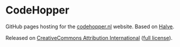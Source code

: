 # CodeHopper

GitHub pages hosting for the [codehopper.nl](https://codehopper.nl) website.
Based on [Halve](http://taylantatli.github.io/Halve).

Released on [CreativeCommons Attribution International](https://creativecommons.org/licenses/by/4.0/) ([full license](https://creativecommons.org/licenses/by/4.0/legalcode)).
